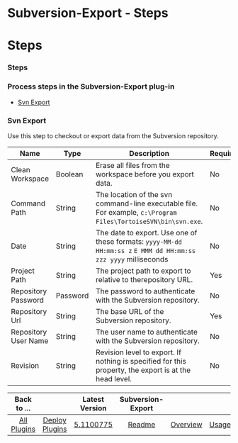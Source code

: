 
Subversion-Export - Steps
=========================

# Steps


### Steps




### Process steps in the Subversion-Export plug-in

* [Svn Export](#svn_export)


### Svn Export

Use this step to checkout or export data from the Subversion repository.


| Name | Type | Description                                                                                                          | Required |
| ---- | ---- | -------------------------------------------------------------------------------------------------------------------- | -------- |
| Clean Workspace | Boolean | Erase all files from the workspace before you export data. | No |
| Command Path | String | The location of the svn command-line executable file. For example, `c:\Program Files\TortoiseSVN\bin\svn.exe`. | No |
| Date | String | The date to export. Use one of these formats: `yyyy-MM-dd HH:mm:ss z` `E MMM dd HH:mm:ss zzz yyyy` milliseconds | No |
| Project Path | String | The project path to export to relative to therepository URL. | Yes |
| Repository Password | Password | The password to authenticate with the Subversion repository. | No |
| Repository Url | String | The base URL of the Subversion repository. | Yes |
| Repository User Name | String | The user name to authenticate with the Subversion repository. | No |
| Revision | String | Revision level to export. If nothing is specified for this property, the export is at the head level. | No |



|Back to ...||Latest Version|Subversion-Export ||||
| :---: | :---: | :---: | :---: | :---: | :---: | :---: |
|[All Plugins](../../index.md)|[Deploy Plugins](../README.md)|[5.1100775](https://raw.githubusercontent.com/UrbanCode/IBM-UCD-PLUGINS/main/files/Subversion-export/Subversion-export-5.1100775.zip)|[Readme](README.md)|[Overview](overview.md)|[Usage](usage.md)|[Downloads](downloads.md)|

